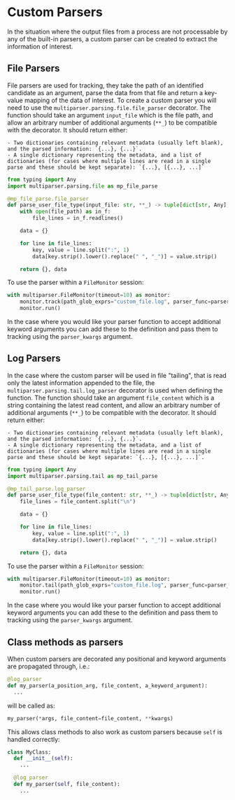 # Custom Parsers

In the situation where the output files from a process are not processable by any of the built-in parsers, a custom parser can be created to extract the information of interest.

## File Parsers

File parsers are used for tracking, they take the path of an identified candidate as an argument, parse the data from that file and return a key-value mapping of the data of interest. To create a custom parser you will need to use the `multiparser.parsing.file.file_parser` decorator. The function should take an argument `input_file` which is the file path, and allow an arbitrary number of additional arguments (`**_`) to be compatible with the decorator. It should return either:

    - Two dictionaries containing relevant metadata (usually left blank), and the parsed information: `{...}, {...}`.
    - A single dictionary representing the metadata, and a list of dictionaries (for cases where multiple lines are read in a single parse and these should be kept separate): `{...}, [{...}, ...]`

```python
from typing import Any
import multiparser.parsing.file as mp_file_parse

@mp_file_parse.file_parser
def parse_user_file_type(input_file: str, **_) -> tuple[dict[str, Any], dict[str, Any]]:
    with open(file_path) as in_f:
        file_lines = in_f.readlines()

    data = {}

    for line in file_lines:
        key, value = line.split(":", 1)
        data[key.strip().lower().replace(" ", "_")] = value.strip()

    return {}, data
```

To use the parser within a `FileMonitor` session:

```python
with multiparser.FileMonitor(timeout=10) as monitor:
    monitor.track(path_glob_exprs="custom_file.log", parser_func=parser_user_file_type)
    monitor.run()
```

In the case where you would like your parser function to accept additional keyword arguments you can add these
to the definition and pass them to tracking using the `parser_kwargs` argument.

## Log Parsers

In the case where the custom parser will be used in file "tailing", that is read only the latest information appended to the file, the `multiparser.parsing.tail.log_parser` decorator is used when defining the function. The function should take an argument `file_content` which is a string containing the latest read content, and allow an arbitrary number of additional arguments (`**_`) to be compatible with the decorator. It should return either:

    - Two dictionaries containing relevant metadata (usually left blank), and the parsed information: `{...}, {...}`.
    - A single dictionary representing the metadata, and a list of dictionaries (for cases where multiple lines are read in a single parse and these should be kept separate: `{...}, [{...}, ...]`.

```python
from typing import Any
import multiparser.parsing.tail as mp_tail_parse

@mp_tail_parse.log_parser
def parse_user_file_type(file_content: str, **_) -> tuple[dict[str, Any], dict[str, Any]]:
    file_lines = file_content.split("\n")

    data = {}

    for line in file_lines:
        key, value = line.split(":", 1)
        data[key.strip().lower().replace(" ", "_")] = value.strip()

    return {}, data
```

To use the parser within a `FileMonitor` session:

```python
with multiparser.FileMonitor(timeout=10) as monitor:
    monitor.tail(path_glob_exprs="custom_file.log", parser_func=parser_user_file_type)
    monitor.run()
```

In the case where you would like your parser function to accept additional keyword arguments you can add these
to the definition and pass them to tracking using the `parser_kwargs` argument.

## Class methods as parsers

When custom parsers are decorated any positional and keyword arguments are propagated through, i.e.:

```python
@log_parser
def my_parser(a_position_arg, file_content, a_keyword_argument):
  ...
```

will be called as:

```python
my_parser(*args, file_content=file_content, **kwargs)
```

This allows class methods to also work as custom parsers because `self` is handled correctly:

```python
class MyClass:
  def __init__(self):
    ...

  @log_parser
  def my_parser(self, file_content):
    ...
```
